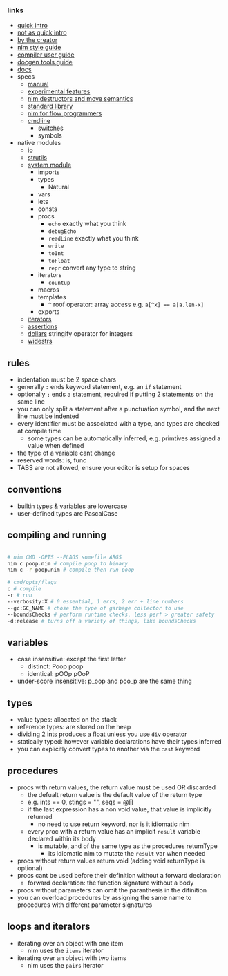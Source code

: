 ### links

- [quick intro](https://narimiran.github.io/nim-basics/)
- [not as quick intro](https://nim-by-example.github.io/)
- [by the creator](https://nim-lang.org/docs/tut1.html)
- [nim style guide](https://nim-lang.org/docs/nep1.html)
- [compiler user guide](https://nim-lang.org/docs/nimc.html)
- [docgen tools guide](https://nim-lang.org/docs/docgen.html)
- [docs](https://nim-lang.org/docs/lib.html)
- specs
  - [manual](https://nim-lang.org/docs/manual.html)
  - [experimental features](https://nim-lang.org/docs/manual_experimental.html)
  - [nim destructors and move semantics](https://nim-lang.org/docs/destructors.html)
  - [standard library](https://nim-lang.org/docs/lib.html)
  - [nim for flow programmers](https://github.com/nim-lang/Nim/wiki/Nim-for-TypeScript-Programmers)
  - [cmdline](https://nim-lang.org/docs/nimc.html)
    - switches
    - symbols
- native modules
  - [io](https://nim-lang.org/docs/io.html)
  - [strutils](https://nim-lang.org/docs/strutils.html)
  - [system module](https://nim-lang.org/docs/system.html)
    - imports
    - types
      - Natural
    - vars
    - lets
    - consts
    - procs
      - `echo` exactly what you think
      - `debugEcho`
      - `readLine` exactly what you think
      - `write`
      - `toInt`
      - `toFloat`
      - `repr` convert any type to string
    - iterators
      - `countup`
    - macros
    - templates
      - `^` roof operator: array access e.g. `a[^x] == a[a.len-x]`
    - exports
  - [iterators](https://nim-lang.org/docs/iterators.html)
  - [assertions](https://nim-lang.org/docs/assertions.html)
  - [dollars](https://nim-lang.org/docs/dollars.html) stringify operator for integers
  - [widestrs](https://nim-lang.org/docs/widestrs.html)

## rules

- indentation must be 2 space chars
- generally `:` ends keyword statement, e.g. an `if` statement
- optionally `;` ends a statement, required if putting 2 statements on the same line
- you can only split a statement after a punctuation symbol, and the next line must be indented
- every identifier must be associated with a type, and types are checked at compile time
  - some types can be automatically inferred, e.g. primtives assigned a value when defined
- the type of a variable cant change
- reserved words: is, func
- TABS are not allowed, ensure your editor is setup for spaces

## conventions

- builtin types & variables are lowercase
- user-defined types are PascalCase

## compiling and running

```sh

# nim CMD -OPTS --FLAGS somefile ARGS
nim c poop.nim # compile poop to binary
nim c -r poop.nim # compile then run poop

# cmd/opts/flags
c # compile
-r # run
--verbosity:X # 0 essential, 1 errs, 2 err + line numbers
--gc:GC_NAME # chose the type of garbage collector to use
--boundsChecks # perform runtime checks, less perf > greater safety
-d:release # turns off a variety of things, like boundsChecks
```

## variables

- case insensitive: except the first letter
  - distinct: Poop poop
  - identical: pOOp pOoP
- under-score insensitive: p_oop and poo_p are the same thing

## types

- value types: allocated on the stack
- reference types: are stored on the heap
- dividing 2 ints produces a float unless you use `div` operator
- statically typed: however variable declarations have their types inferred
- you can explicitly convert types to another via the `cast` keyword

## procedures

- procs with return values, the return value must be used OR discarded
  - the defualt return value is the default value of the return type
  - e.g. ints == 0, stings = "", seqs = @[]
  - if the last expression has a non void value, that value is implicitly returned
    - no need to use return keyword, nor is it idiomatic nim
  - every proc with a return value has an implicit `result` variable declared within its body
    - is mutable, and of the same type as the procedures returnType
      - its idiomatic nim to mutate the `result` var when needed
- procs without return values return void (adding void returnType is optional)
- procs cant be used before their definition without a forward declaration
  - forward declaration: the function signature without a body
- procs without parameters can omit the paranthesis in the difinition
- you can overload procedures by assigning the same name to procedures with different parameter signatures

## loops and iterators

- iterating over an object with one item
  - nim uses the `items` iterator
- iterating over an object with two items
  - nim uses the `pairs` iterator
